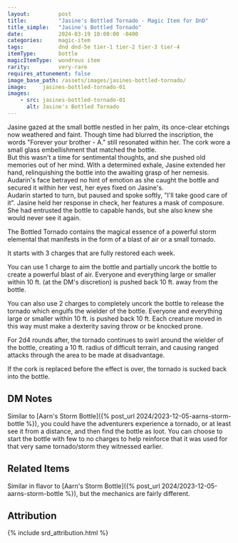 ```yaml
---
layout:         post
title:          "Jasine's Bottled Tornado - Magic Item for DnD"
title_simple:   "Jasine's Bottled Tornado"
date:           2024-03-19 10:00:00 -0400
categories:     magic-item
tags:           dnd dnd-5e tier-1 tier-2 tier-3 tier-4
itemType:       bottle
magicItemType:  wondrous item
rarity:         very-rare
requires_attunement: false
image_base_path: /assets/images/jasines-bottled-tornado/
image:     jasines-bottled-tornado-01
images:
    - src: jasines-bottled-tornado-01
      alt: Jasine's Bottled Tornado
---
```


<div class="read-aloud">
    Jasine gazed at the small bottle nestled in her palm, its once-clear etchings now weathered and faint. Though time had blurred the inscription, the words "Forever your brother - A." still resonated within her. The cork wore a small glass embellishment that matched the bottle.
</div>

<!--more-->

<div class="read-aloud">
    But this wasn't a time for sentimental thoughts, and she pushed old memories out of her mind. With a determined exhale, Jasine extended her hand, relinquishing the bottle into the awaiting grasp of her nemesis. Audarin's face betrayed no hint of emotion as she caught the bottle and secured it within her vest, her eyes fixed on Jasine's.
</div>

<div class="read-aloud">
    Audarin started to turn, but paused and spoke softly, "I'll take good care of it". Jasine held her response in check, her features a mask of composure. She had entrusted the bottle to capable hands, but she also knew she would never see it again.
</div>

The Bottled Tornado contains the magical essence of a powerful storm elemental that manifests in the form of a blast of air or a small tornado.

It starts with 3 charges that are fully restored each week.

You can use 1 charge to aim the bottle and partially uncork the bottle to create a powerful blast of air. Everyone and everything large or smaller within 10 ft. (at the DM's discretion) is pushed back 10 ft. away from the bottle.

You can also use 2 charges to completely uncork the bottle to release the tornado which engulfs the wielder of the bottle. Everyone and everything large or smaller within 10 ft. is pushed back 10 ft. Each creature moved in this way must make a dexterity saving throw or be knocked prone.

For 2d4 rounds after, the tornado continues to swirl around the wielder of the bottle, creating a 10 ft. radius of difficult terrain, and causing ranged attacks through the area to be made at disadvantage.

If the cork is replaced before the effect is over, the tornado is sucked back into the bottle.


## DM Notes

Similar to [Aarn's Storm Bottle]({% post_url 2024/2023-12-05-aarns-storm-bottle %}), you could have the adventurers experience a tornado, or at least see it from a distance, and then find the bottle as loot. You can choose to start the bottle with few to no charges to help reinforce that it was used for that very same tornado/storm they witnessed earlier.


## Related Items

Similar in flavor to [Aarn's Storm Bottle]({% post_url 2024/2023-12-05-aarns-storm-bottle %}), but the mechanics are fairly different.


## Attribution

{% include srd_attribution.html %}
